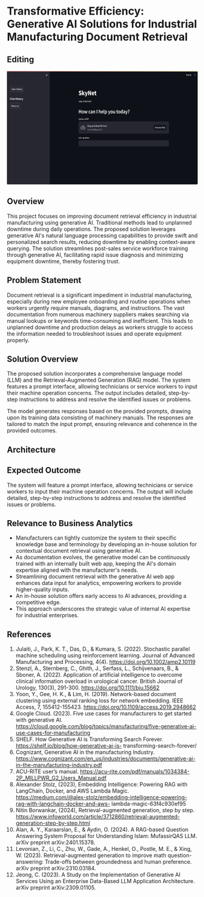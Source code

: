 # Transformative Efficiency: Generative AI Solutions for Industrial Manufacturing Document Retrieval

## Editing

<img height="300" src="UI1.jpeg"  />


## Overview

This project focuses on improving document retrieval efficiency in industrial manufacturing using generative AI. Traditional methods lead to unplanned downtime during daily operations. The proposed solution leverages generative AI's natural language processing capabilities to provide swift and personalized search results, reducing downtime by enabling context-aware querying. The solution streamlines post-sales service workforce training through generative AI, facilitating rapid issue diagnosis and minimizing equipment downtime, thereby fostering trust.

## Problem Statement

Document retrieval is a significant impediment in industrial manufacturing, especially during new employee onboarding and routine operations when workers urgently require manuals, diagrams, and instructions. The vast documentation from numerous machinery suppliers makes searching via manual lookups or keywords time-consuming and inefficient. This leads to unplanned downtime and production delays as workers struggle to access the information needed to troubleshoot issues and operate equipment properly.

## Solution Overview

The proposed solution incorporates a comprehensive language model (LLM) and the Retrieval-Augmented Generation (RAG) model. The system features a prompt interface, allowing technicians or service workers to input their machine operation concerns. The output includes detailed, step-by-step instructions to address and resolve the identified issues or problems.

The model generates responses based on the provided prompts, drawing upon its training data consisting of machinery manuals. The responses are tailored to match the input prompt, ensuring relevance and coherence in the provided outcomes.

## Architecture



## Expected Outcome

The system will feature a prompt interface, allowing technicians or service workers to input their machine operation concerns. The output will include detailed, step-by-step instructions to address and resolve the identified issues or problems.

## Relevance to Business Analytics

- Manufacturers can tightly customize the system to their specific knowledge base and terminology by developing an in-house solution for contextual document retrieval using generative AI.
- As documentation evolves, the generative model can be continuously trained with an internally built web app, keeping the AI's domain expertise aligned with the manufacturer's needs.
- Streamlining document retrieval with the generative AI web app enhances data input for analytics, empowering workers to provide higher-quality inputs.
- An in-house solution offers early access to AI advances, providing a competitive edge.
- This approach underscores the strategic value of internal AI expertise for industrial enterprises.

## References
1. Julaiti, J., Park, K. T., Das, D., & Kumara, S. (2022). Stochastic parallel machine scheduling using reinforcement learning. Journal of Advanced Manufacturing and Processing, 4(4). https://doi.org/10.1002/amp2.10119
2. Stenzl, A., Sternberg, C., Ghith, J., Serfass, L., Schijvenaars, B., & Sboner, A. (2022). Application of artificial intelligence to overcome clinical information overload in urological cancer. British Journal of Urology, 130(3), 291-300. https://doi.org/10.1111/bju.15662
3. Yoon, Y., Gee, H. K., & Lim, H. (2019). Network-based document clustering using external ranking loss for network embedding. IEEE Access, 7, 155412-155423. https://doi.org/10.1109/access.2019.2948662
4. Google Cloud. (2023). Five use cases for manufacturers to get started with generative AI.
https://cloud.google.com/blog/topics/manufacturing/five-generative-ai-use-cases-for-manufacturing
5. SHELF. How Generative AI is Transforming Search Forever. https://shelf.io/blog/how-generative-ai-is-
transforming-search-forever/
6. Cognizant, Generative AI in the manufacturing Industry.
https://www.cognizant.com/en_us/industries/documents/generative-ai-in-the-manufacturing-industry.pdf
7. ACU-RITE user’s manual. https://acu-rite.com/pdf/manuals/1034384-2P_MILLPWR_G2_Users_Manual.pdf
8. Alexander Stolz, (2023), Embedding Intelligence: Powering RAG with LangChain, Docker, and AWS Lambda
Magic. https://medium.com/@alex-stolz/embedding-intelligence-powering-rag-with-langchain-docker-and-aws-
lambda-magic-63f4c930ef95
9. Nitin Borwankar, (2024), Retrieval-augmented generation, step by step.
https://www.infoworld.com/article/3712860/retrieval-augmented-generation-step-by-step.html
10. Alan, A. Y., Karaarslan, E., & Aydin, O. (2024). A RAG-based Question Answering System Proposal for Understanding Islam: MufassirQAS LLM. arXiv preprint arXiv:2401.15378.
11. Levonian, Z., Li, C., Zhu, W., Gade, A., Henkel, O., Postle, M. E., & Xing, W. (2023). Retrieval-augmented generation to improve math question-answering: Trade-offs between groundedness and human preference. arXiv preprint arXiv:2310.03184.
12. Jeong, C. (2023). A Study on the Implementation of Generative AI Services Using an Enterprise Data-Based LLM Application Architecture. arXiv preprint arXiv:2309.01105.
```
